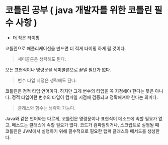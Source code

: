 # 코틀린 공부 ( java 개발자를 위한 코틀린 필수 사항 )

- 더 작은 타이핑

코틀린으로 애플리케이션을 만드면 더 적게 타이핑 하게 될 것이다.

> 세미콜론은 생략해도 된다.

모든 표현식이나 명령문을 세미콜론으로 끝낼 필요가 없다.

> 변수 타입 지정은 생략해도 된다.

코틀린은 정적 타입 언어이다.
하지만 그게 변수의 타입을 꼭 지정해야 한다는 뜻은 아니다.
정적 타입이란 변수의 타입이 컴파일 시점에 검증되고 정확해져야 한다는 의미다.

> 클래스와 함수는 생략이 가능다.

Java와 같은 언어와는 다르게, 코틀린은 명령문이나 표현식이 메소드에 속할 필요가 없고, 메소드는 클래스에 속할 필요가 없다.
코드가 컴파일되거나, 스크립트로 실행될 때 코틀린은 JVM에서 실행하기 위해 필수적으로 필요한 랩퍼 클래스와 메서드를 생성한다.